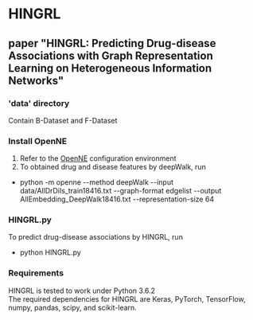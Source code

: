 # HINGRL
## paper "HINGRL: Predicting Drug-disease Associations with Graph Representation Learning on Heterogeneous Information Networks"

### 'data' directory
Contain  B-Dataset and F-Dataset

### Install OpenNE
1. Refer to the [OpenNE](https://github.com/thunlp/OpenNE/tree/pytorch) configuration environment
2. To obtained drug and disease features by deepWalk, run
  - python -m openne --method deepWalk --input data/AllDrDiIs_train18416.txt --graph-format edgelist --output AllEmbedding_DeepWalk18416.txt --representation-size 64

### HINGRL.py
To predict drug-disease associations by HINGRL, run
  - python HINGRL.py

### Requirements
HINGRL is tested to work under Python 3.6.2  
The required dependencies for HINGRL  are Keras, PyTorch, TensorFlow, numpy, pandas, scipy, and scikit-learn.

